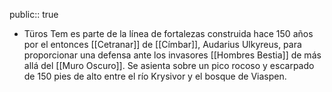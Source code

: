 public:: true

- Türos Tem es parte de la línea de fortalezas construida hace 150 años por el entonces [[Cetranar]] de [[Címbar]], Audarius Ulkyreus, para proporcionar una defensa ante los invasores [[Hombres Bestia]] de más allá del [[Muro Oscuro]]. Se asienta sobre un pico rocoso y escarpado de 150 pies de alto entre el río Krysivor y el bosque de Viaspen.